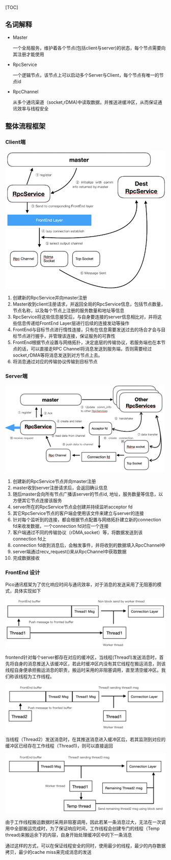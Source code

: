 [TOC]

## 名词解释

* Master

    一个全局服务，维护着各个节点(包括client与server)的状态，每个节点需要向其注册才能使用

* RpcService

    一个逻辑节点，该节点上可以启动多个Server与Client，每个节点有唯一的节点id

* RpcChannel

    从多个通讯渠道（socket,rDMA)中读取数据，并推送进缓冲区，从而保证通讯效率与线程安全

## 整体流程框架

### Client端

![](img/Client.png)

1. 创建新的RpcService并向master注册
2. Master收到client注册请求，并返回全局的RpcService信息，包括节点数量，节点名称，以及每个节点上注册的服务数量和地址等信息
3. RpcService将这些信息接受后，与自身要连接的server信息相比对，并将这些信息传递给FrontEnd Layer层进行后续的连接发动等操作
4. FrontEnd与目标节点进行惰性连接，只有在信息需要发送过去的场合才会与目标节点进行握手，并管理该连接，保证服务的可靠性
5. FrontEnd根据节点设置与网络拓扑，决定底层的传输协议，若服务端也在本节点的话，可以直接走RPC Channel将消息发送到服务端，否则需要经过socket,rDMA等将消息发送到对方节点上去。
6. 将消息通过对应的传输协议传输到目标节点

### Server端

![](img/Server.png)

1. 创建新的RpcService节点并向master注册
2. master收到server注册请求后，会返回确认信息
3. 随后master会向所有节点广播该server的节点id, 地址，服务数量等信息，以方便其它节点连接该服务 
4. server所在的RpcService节点会创建并持续监听acceptor fd
5. 其它RpcService节点的客户端会使用该文件来建立与server的连接 
6. 针对每个监听到的连接，都会根据节点配置与网络拓扑建立新的connection fd来收发数据，一个connection fd对应一个连接
7. 客户端通过不同的传输协议（rDMA,socket）等，将数据发送到该connection fd上
8. connection fd收到消息后，会触发事件，并将收到的数据填入RpcChannel中
9. server端通过recv_request()来从RpcChannel中获取数据
10. 完成数据接收

### FrontEnd 设计

Pico通讯框架为了优化响应时间与通讯效率，对于消息的发送采用了无阻塞的模式，具体实现如下

![](img/frontend1.png)

frontend针对每个server都存在对应的缓冲区，当线程(Thread1)发送消息时，首先将自身的消息推送入该缓冲区，若此时缓冲区内没有其它线程在搬运消息，则该线程自身便承担搬运消息的职责，搬运时采用的非阻塞调用，直至清空缓冲区。我们称该线程为工作线程。

![](img/frontend2.png)

当线程（Thread2）发送消息时，在其推送消息进入缓冲区后，若其监测到对应的缓冲区已经存在工作线程（Thread1)，则可以直接返回

![](img/frontend3.png)

由于工作线程搬运数据时采用非阻塞调用，因此若某一条消息过大，无法在一次调用中全部搬运完成时，为了保证响应时间，工作线程会创建专门的线程（Temp thread)来搬运余下的内容，自身开始处理缓冲区中的下一条消息

通过这样的方式，可以在保证线程安全的同时，使用最少的线程，最少的内存数据拷贝，最少的cache miss来完成消息的发送
